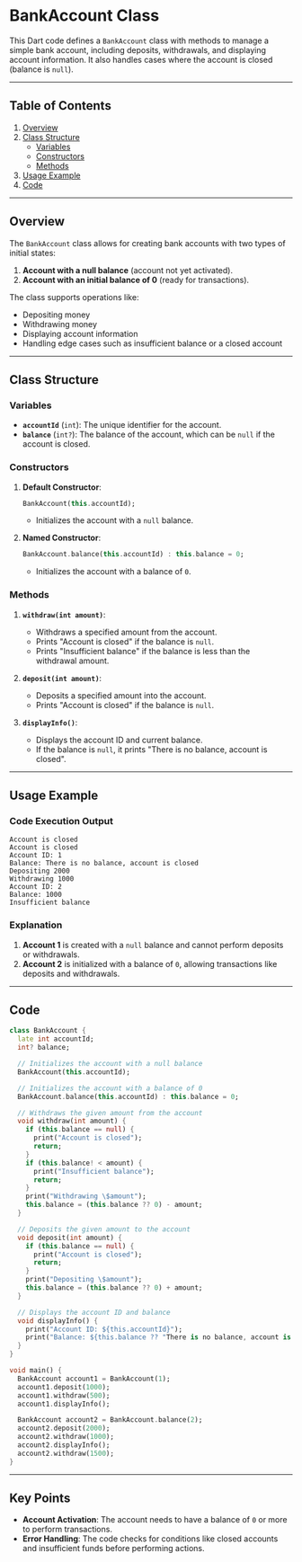 # BankAccount Class

This Dart code defines a `BankAccount` class with methods to manage a simple bank account, including deposits, withdrawals, and displaying account information. It also handles cases where the account is closed (balance is `null`).

---

## Table of Contents

1. [Overview](#overview)
2. [Class Structure](#class-structure)
   - [Variables](#variables)
   - [Constructors](#constructors)
   - [Methods](#methods)
3. [Usage Example](#usage-example)
4. [Code](#code)

---

## Overview

The `BankAccount` class allows for creating bank accounts with two types of initial states:

1. **Account with a null balance** (account not yet activated).
2. **Account with an initial balance of 0** (ready for transactions).

The class supports operations like:

- Depositing money
- Withdrawing money
- Displaying account information
- Handling edge cases such as insufficient balance or a closed account

---

## Class Structure

### Variables

- **`accountId`** (`int`): The unique identifier for the account.
- **`balance`** (`int?`): The balance of the account, which can be `null` if the account is closed.

### Constructors

1. **Default Constructor**:
   ```dart
   BankAccount(this.accountId);
   ```
   - Initializes the account with a `null` balance.

2. **Named Constructor**:
   ```dart
   BankAccount.balance(this.accountId) : this.balance = 0;
   ```
   - Initializes the account with a balance of `0`.

### Methods

1. **`withdraw(int amount)`**:
   - Withdraws a specified amount from the account.
   - Prints "Account is closed" if the balance is `null`.
   - Prints "Insufficient balance" if the balance is less than the withdrawal amount.

2. **`deposit(int amount)`**:
   - Deposits a specified amount into the account.
   - Prints "Account is closed" if the balance is `null`.

3. **`displayInfo()`**:
   - Displays the account ID and current balance.
   - If the balance is `null`, it prints "There is no balance, account is closed".

---

## Usage Example

### Code Execution Output

```plaintext
Account is closed
Account is closed
Account ID: 1
Balance: There is no balance, account is closed
Depositing 2000
Withdrawing 1000
Account ID: 2
Balance: 1000
Insufficient balance
```

### Explanation

1. **Account 1** is created with a `null` balance and cannot perform deposits or withdrawals.
2. **Account 2** is initialized with a balance of `0`, allowing transactions like deposits and withdrawals.

---

## Code

```dart
class BankAccount {
  late int accountId;
  int? balance;

  // Initializes the account with a null balance
  BankAccount(this.accountId);

  // Initializes the account with a balance of 0
  BankAccount.balance(this.accountId) : this.balance = 0;

  // Withdraws the given amount from the account
  void withdraw(int amount) {
    if (this.balance == null) {
      print("Account is closed");
      return;
    }
    if (this.balance! < amount) {
      print("Insufficient balance");
      return;
    }
    print("Withdrawing \$amount");
    this.balance = (this.balance ?? 0) - amount;
  }

  // Deposits the given amount to the account
  void deposit(int amount) {
    if (this.balance == null) {
      print("Account is closed");
      return;
    }
    print("Depositing \$amount");
    this.balance = (this.balance ?? 0) + amount;
  }

  // Displays the account ID and balance
  void displayInfo() {
    print("Account ID: ${this.accountId}");
    print("Balance: ${this.balance ?? "There is no balance, account is closed"}");
  }
}

void main() {
  BankAccount account1 = BankAccount(1);
  account1.deposit(1000);
  account1.withdraw(500);
  account1.displayInfo();

  BankAccount account2 = BankAccount.balance(2);
  account2.deposit(2000);
  account2.withdraw(1000);
  account2.displayInfo();
  account2.withdraw(1500);
}
```

---

## Key Points

- **Account Activation**: The account needs to have a balance of `0` or more to perform transactions.
- **Error Handling**: The code checks for conditions like closed accounts and insufficient funds before performing actions.


